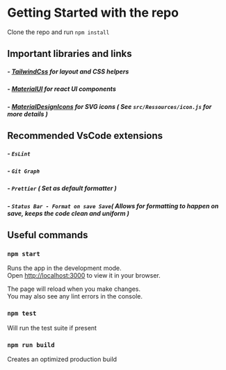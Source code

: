 # Getting Started with the repo

Clone the repo and run `npm install`

## Important libraries and links

##### - [TailwindCss](https://tailwindcss.com) for layout and CSS helpers

##### - [MaterialUI](https://mui.com/getting-started/usage/) for react UI components

##### - [MaterialDesignIcons](https://materialdesignicons.com) for SVG icons ( See `src/Ressources/icon.js` for more details )

## Recommended VsCode extensions

##### - `EsLint`

##### - `Git Graph`

##### - `Prettier` ( Set as default formatter )

##### - `Status Bar - Format on save Save`( Allows for formatting to happen on save, keeps the code clean and uniform )

## Useful commands

### `npm start`

Runs the app in the development mode.\
Open [http://localhost:3000](http://localhost:3000) to view it in your browser.

The page will reload when you make changes.\
You may also see any lint errors in the console.

### `npm test`

Will run the test suite if present

### `npm run build`

Creates an optimized production build
